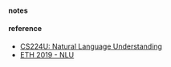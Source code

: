 #### notes


#### reference
* [CS224U: Natural Language Understanding](http://web.stanford.edu/class/cs224u/index.html)
* [ETH 2019 - NLU](http://www.da.inf.ethz.ch/teaching/2018/NLU/)